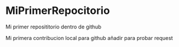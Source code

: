 # MiPrimerRepocitorio

Mi primer reposititorio dentro de github

Mi primera contribucion local para github añadir para probar request
